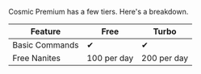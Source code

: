 Cosmic Premium has a few tiers.
Here's a breakdown.

| Feature | Free | Turbo |
| --- | --- | --- |
| Basic Commands | ✔ | ✔ |
| Free Nanites | 100 per day | 200 per day |
